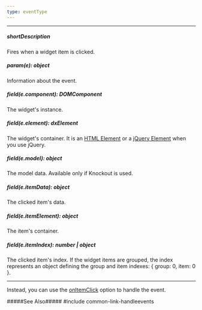 ```yaml
---
type: eventType
---
```

---
##### shortDescription
Fires when a widget item is clicked.

##### param(e): object
Information about the event.

##### field(e.component): DOMComponent
The widget's instance.

##### field(e.element): dxElement
The widget's container. It is an [HTML Element](https://developer.mozilla.org/en-US/docs/Web/API/HTMLElement) or a [jQuery Element](https://api.jquery.com/Types/#jQuery) when you use jQuery.

##### field(e.model): object
The model data. Available only if Knockout is used.

##### field(e.itemData): object
The clicked item's data.

##### field(e.itemElement): object
The item's container.

##### field(e.itemIndex): number | object
The clicked item's index. If the widget items are grouped, the index represents an object defining the group and item indexes: { group: 0, item: 0 }.

---
Instead, you can use the [onItemClick](/api-reference/10%20UI%20Widgets/dxDropDownList/1%20Configuration/onItemClick.md '{basewidgetpath}/Configuration/#onItemClick') option to handle the event.

#####See Also#####
#include common-link-handleevents